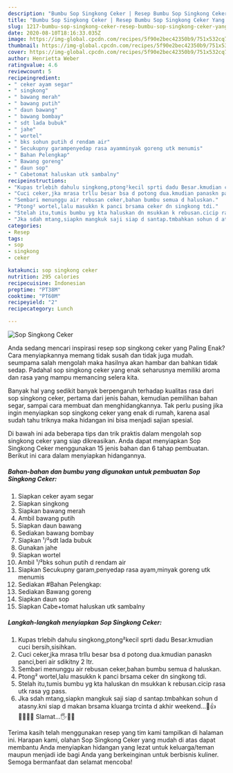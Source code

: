 ```yaml
---
description: "Bumbu Sop Singkong Ceker | Resep Bumbu Sop Singkong Ceker Yang Sempurna"
title: "Bumbu Sop Singkong Ceker | Resep Bumbu Sop Singkong Ceker Yang Sempurna"
slug: 1217-bumbu-sop-singkong-ceker-resep-bumbu-sop-singkong-ceker-yang-sempurna
date: 2020-08-10T18:16:33.035Z
image: https://img-global.cpcdn.com/recipes/5f90e2bec42350b9/751x532cq70/sop-singkong-ceker-foto-resep-utama.jpg
thumbnail: https://img-global.cpcdn.com/recipes/5f90e2bec42350b9/751x532cq70/sop-singkong-ceker-foto-resep-utama.jpg
cover: https://img-global.cpcdn.com/recipes/5f90e2bec42350b9/751x532cq70/sop-singkong-ceker-foto-resep-utama.jpg
author: Henrietta Weber
ratingvalue: 4.6
reviewcount: 5
recipeingredient:
- " ceker ayam segar"
- " singkong"
- " bawang merah"
- " bawang putih"
- " daun bawang"
- " bawang bombay"
- " sdt lada bubuk"
- " jahe"
- " wortel"
- " bks sohun putih d rendam air"
- " Secukupny garampenyedap rasa ayamminyak goreng utk menumis"
- " Bahan Pelengkap"
- " Bawang goreng"
- " daun sop"
- " Cabetomat haluskan utk sambalny"
recipeinstructions:
- "Kupas trlebih dahulu singkong,ptong²kecil sprti dadu Besar.kmudian cuci bersih,sisihkan."
- "Cuci ceker,jka mrasa trllu besar bsa d potong dua.kmudian panaskn panci,beri air sdikitny 2 ltr."
- "Sembari menunggu air rebusan ceker,bahan bumbu semua d haluskan."
- "Ptong² wortel,lalu masukkn k panci brsama ceker dn singkong tdi."
- "Stelah itu,tumis bumbu yg kta haluskan dn msukkan k rebusan.cicip rasa utk rasa yg pass."
- "Jka sdah mtang,siapkn mangkuk saji siap d santap.tmbahkan sohun d atasny.kni siap d makan brsama kluarga trcinta d akhir weekend...🙏👍👨‍👨‍👧‍👦 Slamat...🖐️🤚😊"
categories:
- Resep
tags:
- sop
- singkong
- ceker

katakunci: sop singkong ceker 
nutrition: 295 calories
recipecuisine: Indonesian
preptime: "PT38M"
cooktime: "PT60M"
recipeyield: "2"
recipecategory: Lunch

---
```



![Sop Singkong Ceker](https://img-global.cpcdn.com/recipes/5f90e2bec42350b9/751x532cq70/sop-singkong-ceker-foto-resep-utama.jpg)

Anda sedang mencari inspirasi resep sop singkong ceker yang Paling Enak? Cara menyiapkannya memang tidak susah dan tidak juga mudah. seumpama salah mengolah maka hasilnya akan hambar dan bahkan tidak sedap. Padahal sop singkong ceker yang enak seharusnya memiliki aroma dan rasa yang mampu memancing selera kita.

Banyak hal yang sedikit banyak berpengaruh terhadap kualitas rasa dari sop singkong ceker, pertama dari jenis bahan, kemudian pemilihan bahan segar, sampai cara membuat dan menghidangkannya. Tak perlu pusing jika ingin menyiapkan sop singkong ceker yang enak di rumah, karena asal sudah tahu triknya maka hidangan ini bisa menjadi sajian spesial.




Di bawah ini ada beberapa tips dan trik praktis dalam mengolah sop singkong ceker yang siap dikreasikan. Anda dapat menyiapkan Sop Singkong Ceker menggunakan 15 jenis bahan dan 6 tahap pembuatan. Berikut ini cara dalam menyiapkan hidangannya.

<!--inarticleads1-->

##### Bahan-bahan dan bumbu yang digunakan untuk pembuatan Sop Singkong Ceker:

1. Siapkan  ceker ayam segar
1. Siapkan  singkong
1. Siapkan  bawang merah
1. Ambil  bawang putih
1. Siapkan  daun bawang
1. Sediakan  bawang bombay
1. Siapkan  ¹/²sdt lada bubuk
1. Gunakan  jahe
1. Siapkan  wortel
1. Ambil  ¹/²bks sohun putih d rendam air
1. Siapkan  Secukupny garam,penyedap rasa ayam,minyak goreng utk menumis
1. Sediakan  #Bahan Pelengkap:
1. Sediakan  Bawang goreng
1. Siapkan  daun sop
1. Siapkan  Cabe+tomat haluskan utk sambalny




<!--inarticleads2-->

##### Langkah-langkah menyiapkan Sop Singkong Ceker:

1. Kupas trlebih dahulu singkong,ptong²kecil sprti dadu Besar.kmudian cuci bersih,sisihkan.
1. Cuci ceker,jka mrasa trllu besar bsa d potong dua.kmudian panaskn panci,beri air sdikitny 2 ltr.
1. Sembari menunggu air rebusan ceker,bahan bumbu semua d haluskan.
1. Ptong² wortel,lalu masukkn k panci brsama ceker dn singkong tdi.
1. Stelah itu,tumis bumbu yg kta haluskan dn msukkan k rebusan.cicip rasa utk rasa yg pass.
1. Jka sdah mtang,siapkn mangkuk saji siap d santap.tmbahkan sohun d atasny.kni siap d makan brsama kluarga trcinta d akhir weekend...🙏👍👨‍👨‍👧‍👦 Slamat...🖐️🤚😊




Terima kasih telah menggunakan resep yang tim kami tampilkan di halaman ini. Harapan kami, olahan Sop Singkong Ceker yang mudah di atas dapat membantu Anda menyiapkan hidangan yang lezat untuk keluarga/teman maupun menjadi ide bagi Anda yang berkeinginan untuk berbisnis kuliner. Semoga bermanfaat dan selamat mencoba!
